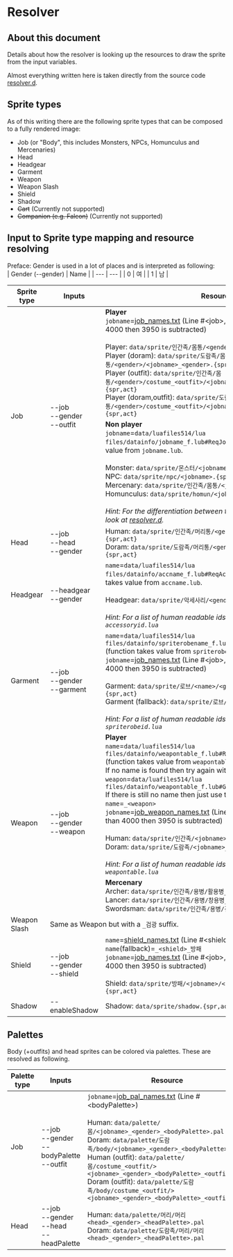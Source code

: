 # Resolver
## About this document
Details about how the resolver is looking up the resources to draw the sprite from the input variables.

Almost everything written here is taken directly from the source code [resolver.d](https://github.com/zhad3/zrenderer/blob/main/source/resolver.d).

## Sprite types
As of this writing there are the following sprite types that can be composed to a fully rendered image:

- Job (or "Body", this includes Monsters, NPCs, Homunculus and Mercenaries)
- Head
- Headgear
- Garment
- Weapon
- Weapon Slash
- Shield
- Shadow
- ~~Cart~~ (Currently not supported)
- ~~Companion (e.g. Falcon)~~ (Currently not supported)

## Input to Sprite type mapping and resource resolving

Preface: Gender is used in a lot of places and is interpreted as following:  
| Gender (-\-gender) | Name |
| --- | --- |
| 0 | 여 |
| 1 | 남 |

<table>
  <thead>
    <tr>
      <th>Sprite type</th>
      <th>Inputs</th>
      <th>Resource</th>
    </tr>
  </thead>
  <tbody>
    <tr>
      <td rowspan="2">Job</td>
      <td rowspan="2">--job<br>--gender<br>--outfit</td>
      <td>
        <b>Player</b><br>
        <code>jobname</code>=<a href="https://github.com/zhad3/zrenderer/blob/main/resolver_data/job_names.txt">job_names.txt</a> (Line #&lt;job&gt;, if the job id is greater than 4000 then 3950 is subtracted)<br><br>
        Player: <code>data/sprite/인간족/몸통/&lt;gender&gt;/&lt;job&gt;_&lt;gender&gt;.{spr,act}</code><br>
        Player (doram): <code>data/sprite/도람족/몸통/&lt;gender&gt;/&lt;jobname&gt;_&lt;gender&gt;.{spr,act}</code><br>
        Player (outfit): <code>data/sprite/인간족/몸통/&lt;gender&gt;/costume_&lt;outfit&gt;/&lt;jobname&gt;_&lt;gender&gt;_&lt;outfit&gt;.{spr,act}</code><br>
        Player (doram,outfit): <code>data/sprite/도람족/몸통/&lt;gender&gt;/costume_&lt;outfit&gt;/&lt;jobname&gt;_&lt;gender&gt;_&lt;outfit&gt;.{spr,act}</code>
      </td>
    </tr>
    <tr>
      <td>
        <b>Non player</b><br>
        <code>jobname</code>=<code>data/luafiles514/lua files/datainfo/jobname_f.lub#ReqJobName(&lt;job&gt;)</code> (function takes value from <code>jobname.lub</code>.<br><br>
        Monster: <code>data/sprite/몬스터/&lt;jobname&gt;.{spr,act}</code><br>
        NPC: <code>data/sprite/npc/&lt;jobname&gt;.{spr,act}</code><br>
        Mercenary: <code>data/sprite/인간족/몸통/&lt;jobname&gt;.{spr,act}</code><br>
        Homunculus: <code>data/sprite/homun/&lt;jobname&gt;.{spr,act}</code><br><br>
        <i>Hint: For the differentiation between the nonplayer job ids have a look at <a href="https://github.com/zhad3/zrenderer/blob/main/source/resolver.d">resolver.d</a>.</i>
      </td>
    </tr>
    <tr>
      <td>Head</td>
      <td>--job<br>--head<br>--gender</td>
      <td>
        Human: <code>data/sprite/인간족/머리통/&lt;gender&gt;/&lt;head&gt;_&lt;gender&gt;.{spr,act}</code><br>
        Doram: <code>data/sprite/도람족/머리통/&lt;gender&gt;/&lt;head&gt;_&lt;gender&gt;.{spr,act}</code>
      </td>
    </tr>
    <tr>
      <td>Headgear</td>
      <td>--headgear<br>--gender</td>
      <td>
        <code>name</code>=<code>data/luafiles514/lua files/datainfo/accname_f.lub#ReqAccName(&lt;headgear&gt;)</code> (function takes value from <code>accname.lub</code>.<br><br>
        Headgear: <code>data/sprite/악세사리/&lt;gender&gt;/&lt;gender&gt;&lt;name&gt;.{spr,act}</code><br><br>
        <i>Hint: For a list of human readable ids take a look at the lua file <code>accessoryid.lua</code></i>
      </td>
    </tr>
    <tr>
      <td>Garment</td>
      <td>--job<br>--gender<br>--garment</td>
      <td>
        <code>name</code>=<code>data/luafiles514/lua files/datainfo/spriterobename_f.lub#ReqRobSprName_V2(&lt;garment&gt;)</code> (function takes value from <code>spriterobename.lub</code>.<br>
        <code>jobname</code>=<a href="https://github.com/zhad3/zrenderer/blob/main/resolver_data/job_names.txt">job_names.txt</a> (Line #&lt;job&gt;, if the job id is greater than 4000 then 3950 is subtracted)<br><br>
        Garment: <code>data/sprite/로브/&lt;name&gt;/&lt;gender&gt;/&lt;jobname&gt;_&lt;gender&gt;.{spr,act}</code><br>
        Garment (fallback): <code>data/sprite/로브/&lt;name&gt;/&lt;name&gt;.{spr,act}</code><br><br>
        <i>Hint: For a list of human readable ids take a look at the lua file <code>spriterobeid.lua</code></i>
      </td>
    </tr>
    <tr>
      <td rowspan="2">Weapon</td>
      <td rowspan="2">--job<br>--gender<br>--weapon</td>
      <td>
        <b>Player</b><br>
        <code>name</code>=<code>data/luafiles514/lua files/datainfo/weapontable_f.lub#ReqWeaponName(&lt;weapon&gt;)</code> (function takes value from <code>weapontable.lub</code>.<br>
        If no name is found then try again with a new weapon id:
        <code>weapon</code>=<code>data/luafiles514/lua files/datainfo/weapontable_f.lub#GetRealWeaponId(&lt;weapon&gt;)</code><br>
        If there is still no name then just use the weapon id itself as name:
        <code>name</code>=<code>_&lt;weapon&gt;</code><br>
        <code>jobname</code>=<a href="https://github.com/zhad3/zrenderer/blob/main/resolver_data/job_weapon_names.txt">job_weapon_names.txt</a> (Line #&lt;job&gt;, if the job id is greater than 4000 then 3950 is subtracted)<br><br>
        Human: <code>data/sprite/인간족/&lt;jobname&gt;_&lt;gender&gt;&lt;name&gt;.{spr,act}</code><br>
        Doram: <code>data/sprite/도람족/&lt;jobname&gt;_&lt;gender&gt;&lt;name&gt;.{spr,act}</code><br><br>
        <i>Hint: For a list of human readable ids take a look at the lua file <code>weapontable.lua</code></i>
      </td>
    </tr>
    <tr>
      <td>
        <b>Mercenary</b><br>
        Archer: <code>data/sprite/인간족/용병/활용병_활.{spr,act}</code><br>
        Lancer: <code>data/sprite/인간족/용병/창용병_창.{spr,act}</code><br>
        Swordsman: <code>data/sprite/인간족/용병/검용병_검.{spr,act}</code>
      </td>
    </tr>
    <tr>
      <td>Weapon Slash</td>
      <td colspan="2">Same as Weapon but with a <code>_검광</code> suffix.</td>
    </tr>
    <tr>
      <td>Shield</td>
      <td>--job<br>--gender<br>--shield</td>
      <td>
          <code>name</code>=<a href="https://github.com/zhad3/zrenderer/blob/main/resolver_data/shield_names.txt">shield_names.txt</a> (Line #&lt;shield&gt;)<br>
          <code>name</code>(fallback)=<code>_&lt;shield&gt;_방패</code><br>
        <code>jobname</code>=<a href="https://github.com/zhad3/zrenderer/blob/main/resolver_data/job_names.txt">job_names.txt</a> (Line #&lt;job&gt;, if the job id is greater than 4000 then 3950 is subtracted)<br><br>
        Shield: <code>data/sprite/방패/&lt;jobname&gt;/&lt;jobname&gt;_&lt;gender&gt;&lt;name&gt;.{spr,act}</code>
      </td>
    </tr>
    <tr>
      <td>Shadow</td>
      <td>--enableShadow</td>
      <td>Shadow: <code>data/sprite/shadow.{spr,act}</code></td>
    </tr>
  </tbody>
</table>

## Palettes
Body (+outfits) and head sprites can be colored via palettes. These are resolved as following.

<table>
  <thead>
    <th>Palette type</th>
    <th>Inputs</th>
    <th>Resource</th>
  </thead>
  <tbody>
    <tr>
      <td>Job</td>
      <td>--job<br>--gender<br>--bodyPalette<br>--outfit</td>
      <td>
        <code>jobname</code>=<a href="https://github.com/zhad3/zrenderer/blob/main/resolver_data/job_pal_names.txt">job_pal_names.txt</a> (Line #&lt;bodyPalette&gt;)<br><br>
        Human: <code>data/palette/몸/&lt;jobname&gt;_&lt;gender&gt;_&lt;bodyPalette&gt;.pal</code><br>
        Doram: <code>data/palette/도람족/body/&lt;jobname&gt;_&lt;gender&gt;_&lt;bodyPalette&gt;.pal</code><br>
        Human (outfit): <code>data/palette/몸/costume_&lt;outfit/&gt;&lt;jobname&gt;_&lt;gender&gt;_&lt;bodyPalette&gt;_&lt;outfit&gt;.pal</code><br>
        Doram (outfit): <code>data/palette/도람족/body/costume_&lt;outfit/&gt;&lt;jobname&gt;_&lt;gender&gt;_&lt;bodyPalette&gt;_&lt;outfit&gt;.pal</code>
      </td>
    </tr>
    <tr>
      <td>Head</td>
      <td>--job<br>--gender<br>--head<br>--headPalette</td>
      <td>
        Human: <code>data/palette/머리/머리&lt;head&gt;_&lt;gender&gt;_&lt;headPalette&gt;.pal</code><br>
        Doram: <code>data/palette/도람족/머리/머리&lt;head&gt;_&lt;gender&gt;_&lt;headPalette&gt;.pal</code><br>
      </td>
    </tr>
  </tbody>
</table>

